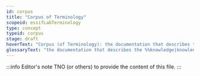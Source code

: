 ```yaml
---
id: corpus
title: "Corpus of Terminology"
scopeid: essifLabTerminology
type: concept
typeid: corpus
stage: draft
hoverText: "Corpus (of Terminology): the documentation that describes the Knowledge around a set of Terms and Concepts."
glossaryText: "the documentation that describes the %%knowledge|knowledge%% around a set of %%terms|term%% and %%concepts|concept%%."
---
```


:::info Editor's note
TNO (or others) to provide the content of this file.
:::
